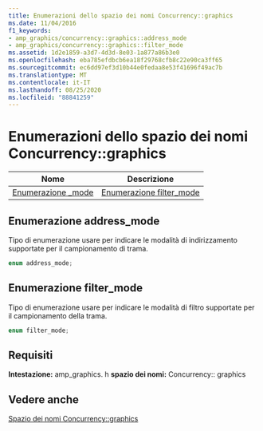```yaml
---
title: Enumerazioni dello spazio dei nomi Concurrency::graphics
ms.date: 11/04/2016
f1_keywords:
- amp_graphics/concurrency::graphics::address_mode
- amp_graphics/concurrency::graphics::filter_mode
ms.assetid: 1d2e1859-a3d7-4d3d-8e03-1a877a86b3e0
ms.openlocfilehash: eba785efdbcb6ea18f29768cfb8c22e90ca3ff65
ms.sourcegitcommit: ec6dd97ef3d10b44e0fedaa8e53f41696f49ac7b
ms.translationtype: MT
ms.contentlocale: it-IT
ms.lasthandoff: 08/25/2020
ms.locfileid: "88841259"
---
```

# <a name="concurrencygraphics-namespace-enums"></a>Enumerazioni dello spazio dei nomi Concurrency::graphics

|Nome|Descrizione|
|-|-|
|[Enumerazione _mode](#address_mode)|[Enumerazione filter_mode](#filter_mode)|

## <a name="address_mode-enumeration"></a><a name="address_mode"></a> Enumerazione address_mode

Tipo di enumerazione usare per indicare le modalità di indirizzamento supportate per il campionamento di trama.

```cpp
enum address_mode;
```

## <a name="filter_mode-enumeration"></a><a name="filter_mode"></a> Enumerazione filter_mode

Tipo di enumerazione usare per indicare le modalità di filtro supportate per il campionamento della trama.

```cpp
enum filter_mode;
```

## <a name="requirements"></a>Requisiti

**Intestazione:** amp_graphics. h **spazio dei nomi:** Concurrency:: graphics

## <a name="see-also"></a>Vedere anche

[Spazio dei nomi Concurrency::graphics](concurrency-graphics-namespace.md)
